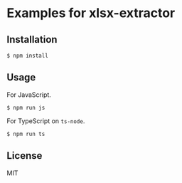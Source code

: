 # Examples for xlsx-extractor

## Installation

```
$ npm install
```

## Usage

For JavaScript.

```
$ npm run js
```

For TypeScript on `ts-node`.

```
$ npm run ts
```

## License

MIT
